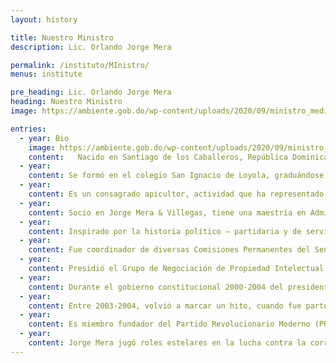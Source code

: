 ```yaml
---
layout: history

title: Nuestro Ministro
description: Lic. Orlando Jorge Mera

permalink: /instituto/MInistro/
menus: institute

pre_heading: Lic. Orlando Jorge Mera
heading: Nuestro Ministro
image: https://ambiente.gob.do/wp-content/uploads/2020/09/ministro_medioambiente_ojm-200x300.jpeg

entries:
  - year: Bio
    image: https://ambiente.gob.do/wp-content/uploads/2020/09/ministro_medioambiente_ojm-200x300.jpeg
    content:   Nacido en Santiago de los Caballeros, República Dominicana. Hijo del expresidente Salvador Jorge Blanco y de doña Asela Altagracia Mera Checo.
  - year: 
    content: Se formó en el colegio San Ignacio de Loyola, graduándose en el año 1984. Posteriormente, en el 1991, se licenció en Derecho, Summa Cum Laude, en la Pontificia Universidad Católica Madre y Maestra (PUCMM), casa de altos estudios donde ha fungido como docente en las materias de Derecho Mediático; Derecho Administrativo e Introducción al Derecho, mismas ramas que ha impartido en la Universidad Iberoamericana (UNIBE). 
  - year:     
    content: Es un consagrado apicultor, actividad que ha representado un pilar en la construcción de su compromiso con el medio ambiente y que lo ha motivado a convertirse en fiel defensor de los recursos naturales.
  - year:   
    content: Socio en Jorge Mera & Villegas, tiene una maestría en Administración de Negocios (2013) de la Universidad Domínico Americana (UNICDA). Actualmente es doctorando en Derecho de la Universidad de Externado de Colombia y PUCMM.
  - year:   
    content: Inspirado por la historia político – partidaria y de servicio público de su familia, escuchó a temprana edad el llamado a servir, a marcar un antes y un después en todas las posiciones y roles que le tocara desempeñar como es el caso de ministro de Medio Ambiente designado mediante el decreto 324-20.
  - year:   
    content: Fue coordinador de diversas Comisiones Permanentes del Senado de la República Dominicana, del 1998 al 2000. También, coordinador de la Comisión Nacional para la Protección de los Derechos de Propiedad Intelectual, representando al país en diversos escenarios mundiales de dicho ámbito.
  - year:   
    content: Presidió el Grupo de Negociación de Propiedad Intelectual del Acuerdo de Libre Comercio de las Américas (ALCA).
  - year:   
    content: Durante el gobierno constitucional 2000-2004 del presidente Hipólito Mejía, fue Presidente del Instituto Dominicano de las Telecomunicaciones (INDOTEL), con rango de Secretario de Estado, donde alcanzó el objetivo de elevar la visibilidad de las telecomunicaciones en el país como pilar de desarrollo con perspectiva de futuro.
  - year:   
    content: Entre 2003-2004, volvió a marcar un hito, cuando fue parte de la Comisión Negociadora del Tratado de Libre Comercio DR-CAFTA, que significó la integración de República Dominicana a este importante tratado comercial, propiciando los pilares del desarrollo sostenible y el impacto social de estos acuerdos, en particular en los sectores más vulnerables.
  - year:   
    content: Es miembro fundador del Partido Revolucionario Moderno (PRM), del cual fue su presidente en funciones, desde el 2015 al año 2019. En marzo del 2019 asumió́ la posición de delegado político ante la Junta Central Electoral.
  - year:   
    content: Jorge Mera jugó roles estelares en la lucha contra la corrupción y el fin de la impunidad, dos de los pilares esenciales de la campaña que llevó al Partido Revolucionario Moderno a ser ganador en primera vuelta.
---    
```


